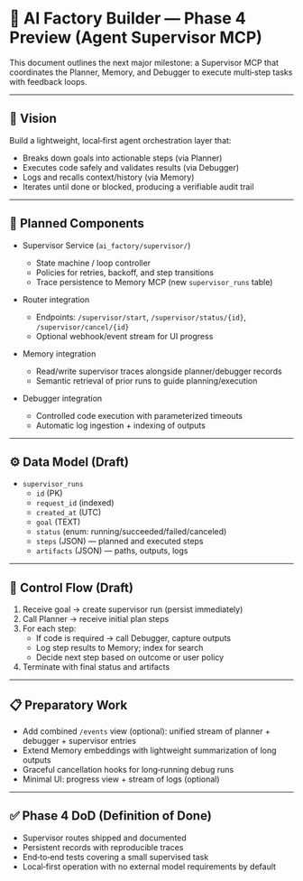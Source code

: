 # 🚀 AI Factory Builder — Phase 4 Preview (Agent Supervisor MCP)

This document outlines the next major milestone: a Supervisor MCP that coordinates the Planner, Memory, and Debugger to execute multi‑step tasks with feedback loops.

---

## 🧠 Vision

Build a lightweight, local‑first agent orchestration layer that:

- Breaks down goals into actionable steps (via Planner)
- Executes code safely and validates results (via Debugger)
- Logs and recalls context/history (via Memory)
- Iterates until done or blocked, producing a verifiable audit trail

---

## 🧩 Planned Components

- Supervisor Service (`ai_factory/supervisor/`)
  - State machine / loop controller
  - Policies for retries, backoff, and step transitions
  - Trace persistence to Memory MCP (new `supervisor_runs` table)

- Router integration
  - Endpoints: `/supervisor/start`, `/supervisor/status/{id}`, `/supervisor/cancel/{id}`
  - Optional webhook/event stream for UI progress

- Memory integration
  - Read/write supervisor traces alongside planner/debugger records
  - Semantic retrieval of prior runs to guide planning/execution

- Debugger integration
  - Controlled code execution with parameterized timeouts
  - Automatic log ingestion + indexing of outputs

---

## ⚙️ Data Model (Draft)

- `supervisor_runs`
  - `id` (PK)
  - `request_id` (indexed)
  - `created_at` (UTC)
  - `goal` (TEXT)
  - `status` (enum: running/succeeded/failed/canceled)
  - `steps` (JSON) — planned and executed steps
  - `artifacts` (JSON) — paths, outputs, logs

---

## 🔗 Control Flow (Draft)

1. Receive goal → create supervisor run (persist immediately)
2. Call Planner → receive initial plan steps
3. For each step:
   - If code is required → call Debugger, capture outputs
   - Log step results to Memory; index for search
   - Decide next step based on outcome or user policy
4. Terminate with final status and artifacts

---

## 📋 Preparatory Work

- Add combined `/events` view (optional): unified stream of planner + debugger + supervisor entries
- Extend Memory embeddings with lightweight summarization of long outputs
- Graceful cancellation hooks for long‑running debug runs
- Minimal UI: progress view + stream of logs (optional)

---

## ✅ Phase 4 DoD (Definition of Done)

- Supervisor routes shipped and documented
- Persistent records with reproducible traces
- End‑to‑end tests covering a small supervised task
- Local‑first operation with no external model requirements by default

